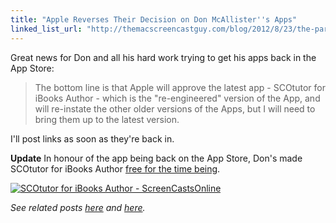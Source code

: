```yaml
---
title: "Apple Reverses Their Decision on Don McAllister''s Apps"
linked_list_url: "http://themacscreencastguy.com/blog/2012/8/23/the-parrot-is-not-dead.html"
---
```

<p>Great news for Don and all his hard work trying to get his apps back in the App Store:</p>
<blockquote><p>
  The bottom line is that Apple will approve the latest app - SCOtutor for iBooks Author - which is the "re-engineered" version of the App, and will re-instate the other older versions of the Apps, but I will need to bring them up to the latest version.
</p></blockquote>
<p>I'll post links as soon as they're back in.</p>
<p><strong>Update</strong> In honour of the app being back on the App Store, Don's made SCOtutor for iBooks Author <a href="http://target.georiot.com/Proxy.ashx?grid=9646&id=6PFrOqNV4B8&offerid=162397&type=3&subid=0&tmpid=3664&RD_PARM1=http%253A%252F%252Fitunes.apple.com%252Fca%252Fapp%252Fscotutor-for-ibooks-author%252Fid525238808%253Fmt%253D8%2526uo%253D4%2526partnerId%253D30" target="itunes_store">free for the time being</a>.</p>
<p><a href="http://target.georiot.com/Proxy.ashx?grid=9646&id=6PFrOqNV4B8&offerid=162397&type=3&subid=0&tmpid=3664&RD_PARM1=http%253A%252F%252Fitunes.apple.com%252Fca%252Fapp%252Fscotutor-for-ibooks-author%252Fid525238808%253Fmt%253D8%2526uo%253D4%2526partnerId%253D30" target="itunes_store"><img src="http://r.mzstatic.com/images/web/linkmaker/badge_appstore-lrg.gif" alt="SCOtutor for iBooks Author - ScreenCastsOnline" style="border: 0;"/></a></p>
<p><em>See related posts <a href="https://chrisenns.com/2012/08/apple-rejects-scotutor-ios-apps/">here</a> and <a href="https://chrisenns.com/2012/08/apples-poor-handling-of-scotutor/">here</a>.</em></p>
